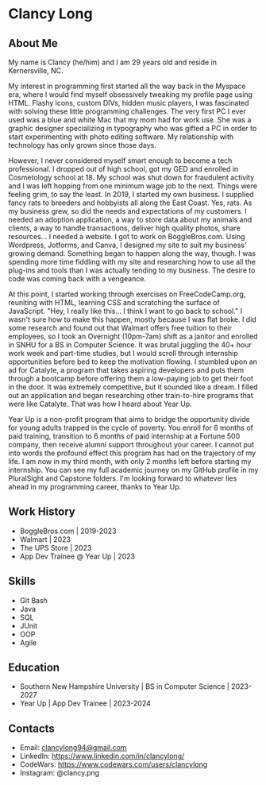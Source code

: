 # Clancy Long

## About Me
My name is Clancy (he/him) and I am 29 years old and reside in Kernersville, NC. 

My interest in programming first started all the way back in the Myspace era, where I would find myself obsessively tweaking my profile page using HTML. Flashy icons, custom DIVs, hidden music players, I was fascinated with solving these little programming challenges. The very first PC I ever used was a blue and white Mac that my mom had for work use. She was a graphic designer specializing in typography who was gifted a PC in order to start experimenting with photo editing software. My relationship with technology has only grown since those days. 

However, I never considered myself smart enough to become a tech professional. I dropped out of high school, got my GED and enrolled in Cosmetology school at 18. My school was shut down for fraudulent activity and I was left hopping from one minimum wage job to the next. Things were feeling grim, to say the least. In 2019, I started my own business. I supplied fancy rats to breeders and hobbyists all along the East Coast. Yes, rats. As my business grew, so did the needs and expectations of my customers. I needed an adoption application, a way to store data about my animals and clients, a way to handle transactions, deliver high quality photos, share resources... I needed a website. I got to work on BoggleBros.com. Using Wordpress, Jotforms, and Canva, I designed my site to suit my business' growing demand. Something began to happen along the way, though. I was spending more time fiddling with my site and researching how to use all the plug-ins and tools than I was actually tending to my business. The desire to code was coming back with a vengeance. 

At this point, I started working through exercises on FreeCodeCamp.org, reuniting with HTML, learning CSS and scratching the surface of JavaScript. "Hey, I really like this... I think I want to go back to school." I wasn't sure how to make this happen, mostly because I was flat broke. I did some research and found out that Walmart offers free tuition to their employees, so I took an Overnight (10pm-7am) shift as a janitor and enrolled in SNHU for a BS in Computer Science. It was brutal juggling the 40+ hour work week and part-time studies, but I would scroll through internship opportunities before bed to keep the motivation flowing. I stumbled upon an ad for Catalyte, a program that takes aspiring developers and puts them through a bootcamp before offering them a low-paying job to get their foot in the door. It was extremely competitive, but it sounded like a dream. I filled out an application and began researching other train-to-hire programs that were like Catalyte. That was how I heard about Year Up. 

Year Up is a non-profit program that aims to bridge the opportunity divide for young adults trapped in the cycle of poverty. You enroll for 6 months of paid training, transition to 6 months of paid internship at a Fortune 500 company, then receive alumni support throughout your career. I cannot put into words the profound effect this program has had on the trajectory of my life. I am now in my third month, with only 2 months left before starting my internship. You can see my full academic journey on my GitHub profile in my PluralSight and Capstone folders. I'm looking forward to whatever lies ahead in my programming career, thanks to Year Up.   


## Work History
- BoggleBros.com | 2019-2023
- Walmart | 2023
- The UPS Store | 2023
- App Dev Trainee @ Year Up | 2023

## Skills
- Git Bash
- Java
- SQL
- JUnit
- OOP
- Agile

## Education
- Southern New Hampshire University | BS in Computer Science | 2023-2027
- Year Up | App Dev Trainee | 2023-2024

## Contacts
- Email: clancylong94@gmail.com
- LinkedIn: https://www.linkedin.com/in/clancylong/
- CodeWars: https://www.codewars.com/users/clancylong
- Instagram: @clancy.png
